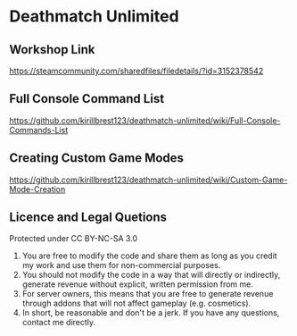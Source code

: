 # Deathmatch Unlimited
## Workshop Link
https://steamcommunity.com/sharedfiles/filedetails/?id=3152378542
## Full Console Command List
https://github.com/kirillbrest123/deathmatch-unlimited/wiki/Full-Console-Commands-List
## Creating Custom Game Modes
https://github.com/kirillbrest123/deathmatch-unlimited/wiki/Custom-Game-Mode-Creation
## Licence and Legal Quetions

Protected under CC BY-NC-SA 3.0

1. You are free to modify the code and share them as long as you credit my work and use them for non-commercial purposes.
2. You should not modify the code in a way that will directly or indirectly, generate revenue without explicit, written permission from me.
3. For server owners, this means that you are free to generate revenue through addons that will not affect gameplay (e.g. cosmetics).
4. In short, be reasonable and don't be a jerk. If you have any questions, contact me directly.

